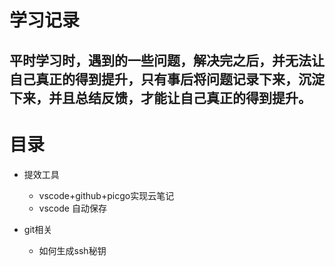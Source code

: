 # 学习记录

## 平时学习时，遇到的一些问题，解决完之后，并无法让自己真正的得到提升，只有事后将问题记录下来，沉淀下来，并且总结反馈，才能让自己真正的得到提升。

# 目录
- 提效工具
  - vscode+github+picgo实现云笔记
  - vscode 自动保存

- git相关
  - 如何生成ssh秘钥